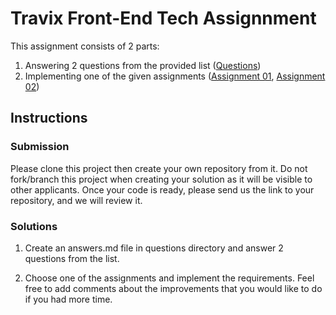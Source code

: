 # Travix Front-End Tech Assignnment

This assignment consists of 2 parts:
1. Answering 2 questions from the provided list ([Questions](https://github.com/Travix-International/fe-tech-test/blob/master/questions/README.md))
1. Implementing one of the given assignments 
   ([Assignment 01](https://github.com/Travix-International/fe-tech-test/blob/master/assignment-01/README.md),
   [Assignment 02](https://github.com/Travix-International/fe-tech-test/blob/master/assignment-02/README.md))


## Instructions

### Submission

Please clone this project then create your own repository from it. 
Do not fork/branch this project when creating your solution as it will be visible to other applicants. 
Once your code is ready, please send us the link to your repository, and we will review it.

### Solutions

1. Create an answers.md file in questions directory and answer 2 questions from the list.

1. Choose one of the assignments and implement the requirements. 
   Feel free to add comments about the improvements that you would like to do if you had more time.

